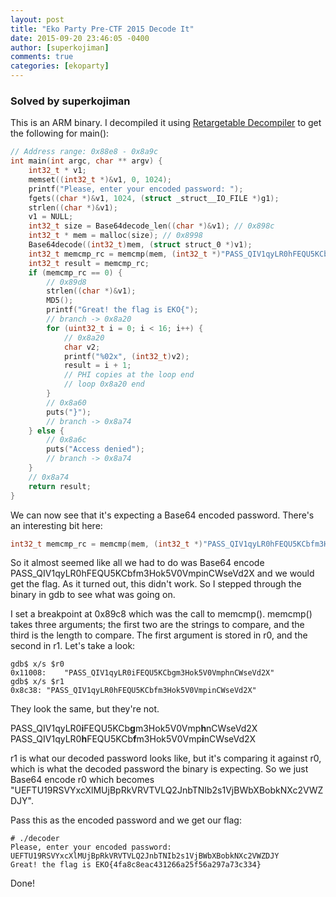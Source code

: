 ```yaml
---
layout: post
title: "Eko Party Pre-CTF 2015 Decode It"
date: 2015-09-20 23:46:05 -0400
author: [superkojiman]
comments: true
categories: [ekoparty]
---
```


### Solved by superkojiman

This is an ARM binary. I decompiled it using [Retargetable Decompiler](https://retdec.com/decompilation/) to get the following for main():

```c
// Address range: 0x88e8 - 0x8a9c
int main(int argc, char ** argv) {
    int32_t * v1;
    memset((int32_t *)&v1, 0, 1024);
    printf("Please, enter your encoded password: ");
    fgets((char *)&v1, 1024, (struct _struct__IO_FILE *)g1);
    strlen((char *)&v1);
    v1 = NULL;
    int32_t size = Base64decode_len((char *)&v1); // 0x898c
    int32_t * mem = malloc(size); // 0x8998
    Base64decode((int32_t)mem, (struct struct_0 *)v1);
    int32_t memcmp_rc = memcmp(mem, (int32_t *)"PASS_QIV1qyLR0hFEQU5KCbfm3Hok5V0VmpinCWseVd2X", size); // 0x89c8
    int32_t result = memcmp_rc;
    if (memcmp_rc == 0) {
        // 0x89d8
        strlen((char *)&v1);
        MD5();
        printf("Great! the flag is EKO{");
        // branch -> 0x8a20
        for (uint32_t i = 0; i < 16; i++) {
            // 0x8a20
            char v2;
            printf("%02x", (int32_t)v2);
            result = i + 1;
            // PHI copies at the loop end
            // loop 0x8a20 end
        }
        // 0x8a60
        puts("}");
        // branch -> 0x8a74
    } else {
        // 0x8a6c
        puts("Access denied");
        // branch -> 0x8a74
    }
    // 0x8a74
    return result;
}
```

We can now see that it's expecting a Base64 encoded password. There's an interesting bit here:

```c
int32_t memcmp_rc = memcmp(mem, (int32_t *)"PASS_QIV1qyLR0hFEQU5KCbfm3Hok5V0VmpinCWseVd2X", size); // 0x89c8
```

So it almost seemed like all we had to do was Base64 encode PASS_QIV1qyLR0hFEQU5KCbfm3Hok5V0VmpinCWseVd2X and we would get the flag. As it turned out, this didn't work. So I stepped through the binary in gdb to see what was going on.

I set a breakpoint at 0x89c8 which was the call to memcmp(). memcmp() takes three arguments; the first two are the strings to compare, and the third is the length to compare. The first argument is stored in r0, and the second in r1. Let's take a look: 

```
gdb$ x/s $r0
0x11008:    "PASS_QIV1qyLR0iFEQU5KCbgm3Hok5V0VmphnCWseVd2X"
gdb$ x/s $r1
0x8c38: "PASS_QIV1qyLR0hFEQU5KCbfm3Hok5V0VmpinCWseVd2X"
```

They look the same, but they're not. 

PASS_QIV1qyLR0**i**FEQU5KCb**g**m3Hok5V0Vmp**h**nCWseVd2X
PASS_QIV1qyLR0**h**FEQU5KCb**f**m3Hok5V0Vmp**i**nCWseVd2X

r1 is what our decoded password looks like, but it's comparing it against r0, which is what the decoded password the binary is expecting. So we just Base64 encode r0 which becomes "UEFTU19RSVYxcXlMUjBpRkVRVTVLQ2JnbTNIb2s1VjBWbXBobkNXc2VWZDJY".

Pass this as the encoded password and we get our flag: 

```
# ./decoder 
Please, enter your encoded password: UEFTU19RSVYxcXlMUjBpRkVRVTVLQ2JnbTNIb2s1VjBWbXBobkNXc2VWZDJY
Great! the flag is EKO{4fa8c8eac431266a25f56a297a73c334}
```

Done!
